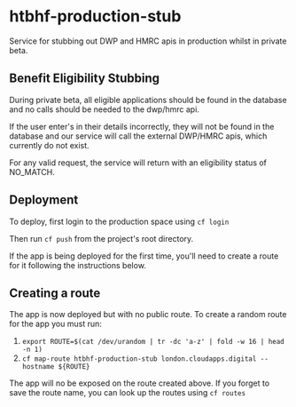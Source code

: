 # htbhf-production-stub
Service for stubbing out DWP and HMRC apis in production whilst in private beta.

## Benefit Eligibility Stubbing
During private beta, all eligible applications should be found in the database and no calls should be needed to the dwp/hmrc api.

If the user enter's in their details incorrectly, they will not be found in the database and our service will call the external DWP/HMRC apis, which currently do not exist.

For any valid request, the service will return with an eligibility status of NO_MATCH.

## Deployment
To deploy, first login to the production space using `cf login`

Then run `cf push` from the project's root directory.

If the app is being deployed for the first time, you'll need to create a route for it following the instructions below.

## Creating a route

The app is now deployed but with no public route. To create a random route for the app you must run:
1. `export ROUTE=$(cat /dev/urandom | tr -dc 'a-z' | fold -w 16 | head -n 1)`
2. `cf map-route htbhf-production-stub london.cloudapps.digital --hostname ${ROUTE}`

The app will no be exposed on the route created above. If you forget to save the route name, you can look up the routes using `cf routes`
